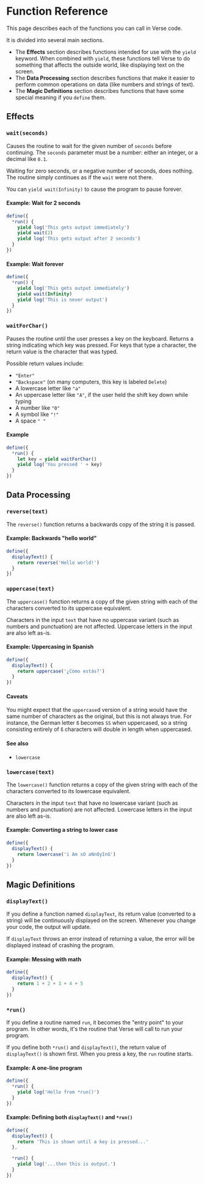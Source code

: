 # Function Reference

This page describes each of the functions you can call in
Verse code.

It is divided into several main sections.

- The **Effects** section describes functions intended for
  use with the `yield` keyword. When combined with `yield`,
  these functions tell Verse to do something that affects
  the outside world, like displaying text on the screen.
- The **Data Processing** section describes functions that
  make it easier to perform common operations on data (like
  numbers and strings of text).
- The **Magic Definitions** section describes functions that
  have some special meaning if you `define` them.

## Effects

### `wait(seconds)`

Causes the routine to wait for the given number of
`seconds` before continuing. The `seconds` parameter
must be a number: either an integer, or a decimal like
`0.1`.

Waiting for zero seconds, or a negative number of seconds,
does nothing. The routine simply continues as if the `wait`
were not there.

You can `yield wait(Infinity)` to cause the program to pause
forever.

#### Example: Wait for 2 seconds

```js
define({
  *run() {
    yield log('This gets output immediately')
    yield wait(2)
    yield log('This gets output after 2 seconds')
  }
})
```

#### Example: Wait forever

```js
define({
  *run() {
    yield log('This gets output immediately')
    yield wait(Infinity)
    yield log('This is never output')
  }
})
```

### `waitForChar()`

Pauses the routine until the user presses a key on the
keyboard. Returns a string indicating which key was pressed.
For keys that type a character, the return value is the
character that was typed.

Possible return values include:

- `"Enter"`
- `"Backspace"` (on many computers, this key is labeled `Delete`)
- A lowercase letter like `"a"`
- An uppercase letter like `"A"`, if the user held the shift
  key down while typing
- A number like `"0"`
- A symbol like `"!"`
- A space `" "`

#### Example

```js
define({
  *run() {
    let key = yield waitForChar()
    yield log('You pressed ' + key)
  }
})
```

## Data Processing

### `reverse(text)`

The `reverse()` function returns a backwards copy of the
string it is passed.

#### Example: Backwards "hello world"

```js
define({
  displayText() {
    return reverse('Hello world!')
  }
})
```

### `uppercase(text)`

The `uppercase()` function returns a copy of the given
string with each of the characters converted to its
uppercase equivalent.

Characters in the input `text` that have no uppercase
variant (such as numbers and punctuation) are not affected.
Uppercase letters in the input are also left as-is.

#### Example: Uppercasing in Spanish

```js
define({
  displayText() {
    return uppercase('¿Cómo estás?')
  }
})
```

#### Caveats

You might expect that the `uppercase`d version of a string
would have the same number of characters as the original,
but this is not always true. For instance, the German
letter `ß` becomes `SS` when uppercased, so a string
consisting entirely of `ß` characters will double in length
when uppercased.

#### See also

- `lowercase`

### `lowercase(text)`

The `lowercase()` function returns a copy of the given
string with each of the characters converted to its
lowercase equivalent.

Characters in the input `text` that have no lowercase
variant (such as numbers and punctuation) are not affected.
Lowercase letters in the input are also left as-is.

#### Example: Converting a string to lower case

```js
define({
  displayText() {
    return lowercase('i Am sO aNnOyInG')
  }
})
```

## Magic Definitions

### `displayText()`

If you define a function named `displayText`, its return
value (converted to a string) will be continuously displayed
on the screen. Whenever you change your code, the output
will update.

If `displayText` throws an error instead of returning a
value, the error will be displayed instead of crashing the
program.

#### Example: Messing with math

```js
define({
  displayText() {
    return 1 + 2 + 3 + 4 + 5
  }
})
```

### `*run()`

If you define a routine named `run`, it becomes the "entry
point" to your program. In other words, it's the routine
that Verse will call to run your program.

If you define both `*run()` and `displayText()`, the
return value of `displayText()` is shown first. When
you press a key, the `run` routine starts.

#### Example: A one-line program

```js
define({
  *run() {
    yield log('Hello from *run()')
  }
})
```

#### Example: Defining both `displayText()` and `*run()`

```js
define({
  displayText() {
    return 'This is shown until a key is pressed...'
  },

  *run() {
    yield log('...then this is output.')
  }
})
```
